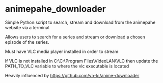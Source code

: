 # animepahe_downloader

Simple Python script to search, stream and download from the animepahe website via a terminal.

Allows users to search for a series and stream or download a chosen episode of the series.

Must have VLC media player installed in order to stream

If VLC is not installed in C:\C:\Program Files\VideoLAN\VLC then update the PATH_TO_VLC variable to where the vlc executable is located 

Heavily influenced by https://github.com/vn-ki/anime-downloader
